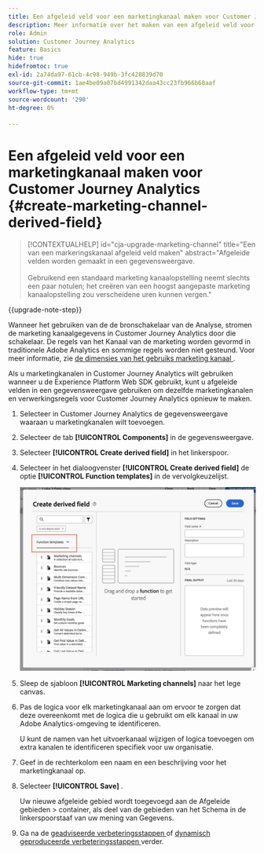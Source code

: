```yaml
---
title: Een afgeleid veld voor een marketingkanaal maken voor Customer Journey Analytics
description: Meer informatie over het maken van een afgeleid veld voor een marketingkanaal voor Customer Journey Analytics
role: Admin
solution: Customer Journey Analytics
feature: Basics
hide: true
hidefromtoc: true
exl-id: 2a74da97-61cb-4c98-949b-3fc428839d70
source-git-commit: 1ae4be09a07bd4991342daa43cc23fb966b68aaf
workflow-type: tm+mt
source-wordcount: '290'
ht-degree: 0%

---
```


# Een afgeleid veld voor een marketingkanaal maken voor Customer Journey Analytics {#create-marketing-channel-derived-field}

<!-- markdownlint-disable MD034 -->

>[!CONTEXTUALHELP]
>id="cja-upgrade-marketing-channel"
>title="Een van een markeringskanaal afgeleid veld maken"
>abstract="Afgeleide velden worden gemaakt in een gegevensweergave.<br><br> Gebruikend een standaard marketing kanaalopstelling neemt slechts een paar notulen; het creëren van een hoogst aangepaste marketing kanaalopstelling zou verscheidene uren kunnen vergen."

<!-- markdownlint-enable MD034 -->

{{upgrade-note-step}}

Wanneer het gebruiken van de de bronschakelaar van de Analyse, stromen de marketing kanaalgegevens in Customer Journey Analytics door die schakelaar. De regels van het Kanaal van de marketing worden gevormd in traditionele Adobe Analytics en sommige regels worden niet gesteund. Voor meer informatie, zie [ de dimensies van het gebruiks marketing kanaal ](/help/use-cases/aa-data/marketing-channels.md).

Als u marketingkanalen in Customer Journey Analytics wilt gebruiken wanneer u de Experience Platform Web SDK gebruikt, kunt u afgeleide velden in een gegevensweergave gebruiken om dezelfde marketingkanalen en verwerkingsregels voor Customer Journey Analytics opnieuw te maken.

1. Selecteer in Customer Journey Analytics de gegevensweergave waaraan u marketingkanalen wilt toevoegen.

1. Selecteer de tab **[!UICONTROL Components]** in de gegevensweergave.

1. Selecteer **[!UICONTROL Create derived field]** in het linkerspoor.

1. Selecteer in het dialoogvenster **[!UICONTROL Create derived field]** de optie **[!UICONTROL Function templates]** in de vervolgkeuzelijst.

   ![ creeer afgeleide malplaatjes van de gebiedsfunctie ](assets/derived-field-create.png)

1. Sleep de sjabloon **[!UICONTROL Marketing channels]** naar het lege canvas.

1. Pas de logica voor elk marketingkanaal aan om ervoor te zorgen dat deze overeenkomt met de logica die u gebruikt om elk kanaal in uw Adobe Analytics-omgeving te identificeren.

   U kunt de namen van het uitvoerkanaal wijzigen of logica toevoegen om extra kanalen te identificeren specifiek voor uw organisatie.

1. Geef in de rechterkolom een naam en een beschrijving voor het marketingkanaal op.

1. Selecteer **[!UICONTROL Save]** .

   Uw nieuwe afgeleide gebied wordt toegevoegd aan de Afgeleide gebieden > container, als deel van de gebieden van het Schema in de linkerspoorstaaf van uw mening van Gegevens.

1. Ga na de [ geadviseerde verbeteringsstappen ](/help/getting-started/cja-upgrade/cja-upgrade-recommendations.md#recommended-upgrade-steps-for-most-organizations) of [ dynamisch geproduceerde verbeteringsstappen ](https://gigazelle.github.io/cja-ttv/) verder.
